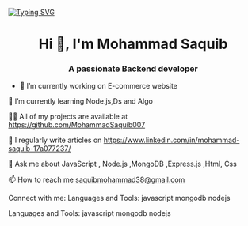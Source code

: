 
[![Typing SVG](https://readme-typing-svg.herokuapp.com?color=%23D4153D&size=30&lines=Hi+I+am+Mohammad+Saquib)](https://git.io/typing-svg)
<h1 align="center">Hi 👋, I'm Mohammad Saquib</h1>
<h3 align="center">A passionate Backend developer</h3>



- 🔭 I’m currently working on E-commerce website

🌱 I’m currently learning Node.js,Ds and Algo

👨‍💻 All of my projects are available at https://github.com/MohammadSaquib007

📝 I regularly write articles on https://www.linkedin.com/in/mohammad-saquib-17a077237/

💬 Ask me about JavaScript , Node.js ,MongoDB ,Express.js ,Html, Css

📫 How to reach me saquibmohammad38@gmail.com

Connect with me:
Languages and Tools:
javascript mongodb nodejs

Languages and Tools:
javascript mongodb nodejs
